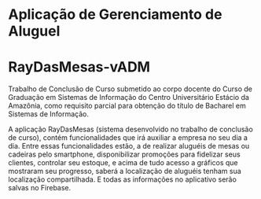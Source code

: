 # Aplicação de Gerenciamento de Aluguel
# RayDasMesas-vADM

Trabalho de Conclusão de Curso submetido ao corpo docente do Curso de Graduação em Sistemas de Informação do Centro Universitário Estácio 
da Amazônia, como requisito parcial para obtenção do título de Bacharel em Sistemas de Informação.

A aplicação RayDasMesas (sistema desenvolvido no trabalho de conclusão de curso), contém funcionalidades que irá auxiliar a empresa no 
seu dia a dia. Entre essas funcionalidades estão, a de realizar aluguéis de mesas ou cadeiras pelo smartphone, disponibilizar 
promoções para fidelizar seus clientes, controlar seu estoque, e acima de tudo acesso a gráficos que mostraram seu progresso, 
saberá a localização de aluguéis tenham sua localização compartilhada. E todas as informações no aplicativo serão salvas no Firebase.
